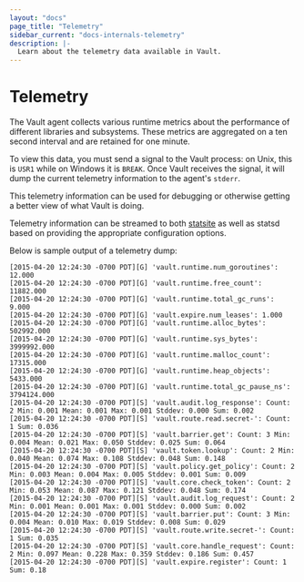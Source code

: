 ```yaml
---
layout: "docs"
page_title: "Telemetry"
sidebar_current: "docs-internals-telemetry"
description: |-
  Learn about the telemetry data available in Vault.
---
```


# Telemetry

The Vault agent collects various runtime metrics about the performance of
different libraries and subsystems. These metrics are aggregated on a ten
second interval and are retained for one minute.

To view this data, you must send a signal to the Vault process: on Unix,
this is `USR1` while on Windows it is `BREAK`. Once Vault receives the signal,
it will dump the current telemetry information to the agent's `stderr`.

This telemetry information can be used for debugging or otherwise
getting a better view of what Vault is doing.

Telemetry information can be streamed to both [statsite](http://github.com/armon/statsite)
as well as statsd based on providing the appropriate configuration options.

Below is sample output of a telemetry dump:

```text
[2015-04-20 12:24:30 -0700 PDT][G] 'vault.runtime.num_goroutines': 12.000
[2015-04-20 12:24:30 -0700 PDT][G] 'vault.runtime.free_count': 11882.000
[2015-04-20 12:24:30 -0700 PDT][G] 'vault.runtime.total_gc_runs': 9.000
[2015-04-20 12:24:30 -0700 PDT][G] 'vault.expire.num_leases': 1.000
[2015-04-20 12:24:30 -0700 PDT][G] 'vault.runtime.alloc_bytes': 502992.000
[2015-04-20 12:24:30 -0700 PDT][G] 'vault.runtime.sys_bytes': 3999992.000
[2015-04-20 12:24:30 -0700 PDT][G] 'vault.runtime.malloc_count': 17315.000
[2015-04-20 12:24:30 -0700 PDT][G] 'vault.runtime.heap_objects': 5433.000
[2015-04-20 12:24:30 -0700 PDT][G] 'vault.runtime.total_gc_pause_ns': 3794124.000
[2015-04-20 12:24:30 -0700 PDT][S] 'vault.audit.log_response': Count: 2 Min: 0.001 Mean: 0.001 Max: 0.001 Stddev: 0.000 Sum: 0.002
[2015-04-20 12:24:30 -0700 PDT][S] 'vault.route.read.secret-': Count: 1 Sum: 0.036
[2015-04-20 12:24:30 -0700 PDT][S] 'vault.barrier.get': Count: 3 Min: 0.004 Mean: 0.021 Max: 0.050 Stddev: 0.025 Sum: 0.064
[2015-04-20 12:24:30 -0700 PDT][S] 'vault.token.lookup': Count: 2 Min: 0.040 Mean: 0.074 Max: 0.108 Stddev: 0.048 Sum: 0.148
[2015-04-20 12:24:30 -0700 PDT][S] 'vault.policy.get_policy': Count: 2 Min: 0.003 Mean: 0.004 Max: 0.005 Stddev: 0.001 Sum: 0.009
[2015-04-20 12:24:30 -0700 PDT][S] 'vault.core.check_token': Count: 2 Min: 0.053 Mean: 0.087 Max: 0.121 Stddev: 0.048 Sum: 0.174
[2015-04-20 12:24:30 -0700 PDT][S] 'vault.audit.log_request': Count: 2 Min: 0.001 Mean: 0.001 Max: 0.001 Stddev: 0.000 Sum: 0.002
[2015-04-20 12:24:30 -0700 PDT][S] 'vault.barrier.put': Count: 3 Min: 0.004 Mean: 0.010 Max: 0.019 Stddev: 0.008 Sum: 0.029
[2015-04-20 12:24:30 -0700 PDT][S] 'vault.route.write.secret-': Count: 1 Sum: 0.035
[2015-04-20 12:24:30 -0700 PDT][S] 'vault.core.handle_request': Count: 2 Min: 0.097 Mean: 0.228 Max: 0.359 Stddev: 0.186 Sum: 0.457
[2015-04-20 12:24:30 -0700 PDT][S] 'vault.expire.register': Count: 1 Sum: 0.18
```
